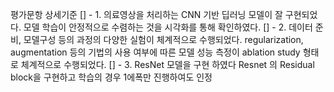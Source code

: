 평가문항	상세기준 
[] - 1. 의료영상을 처리하는 CNN 기반 딥러닝 모델이 잘 구현되었다.	모델 학습이 안정적으로 수렴하는 것을 시각화를 통해 확인하였다.
[] - 2. 데이터 준비, 모델구성 등의 과정의 다양한 실험이 체계적으로 수행되었다.	regularization, augmentation 등의 기법의 사용 여부에 따른 모델 성능 측정이 ablation study 형태로 체계적으로 수행되었다.
[] - 3. ResNet 모델을 구현 하였다	Resnet 의 Residual block을 구현하고 학습의 경우 1에폭만 진행하여도 인정
